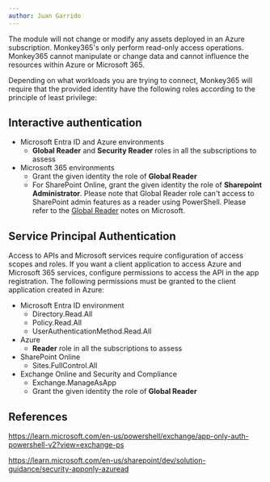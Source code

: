 ```yaml
---
author: Juan Garrido
---
```


The module will not change or modify any assets deployed in an Azure subscription. Monkey365's only perform read-only access operations. Monkey365 cannot manipulate or change data and cannot influence the resources within Azure or Microsoft 365.

Depending on what workloads you are trying to connect, Monkey365 will require that the provided identity have the following roles according to the principle of least privilege:

## Interactive authentication

* Microsoft Entra ID and Azure environments
    * **Global Reader** and **Security Reader** roles in all the subscriptions to assess
* Microsoft 365 environments
    * Grant the given identity the role of **Global Reader**
    * For SharePoint Online, grant the given identity the role of **Sharepoint Administrator**. Please note that Global Reader role can't access to SharePoint admin features as a reader using PowerShell. Please refer to the <a href='https://docs.microsoft.com/en-us/azure/active-directory/roles/permissions-reference#global-reader' target='_blank'>Global Reader</a> notes on Microsoft.

## Service Principal Authentication

Access to APIs and Microsoft services require configuration of access scopes and roles. If you want a client application to access Azure and Microsoft 365 services, configure permissions to access the API in the app registration. The following permissions must be granted to the client application created in Azure:

* Microsoft Entra ID environment
    * Directory.Read.All
	* Policy.Read.All
	* UserAuthenticationMethod.Read.All
* Azure
    * **Reader** role in all the subscriptions to assess
* SharePoint Online
	* Sites.FullControl.All
* Exchange Online and Security and Compliance
    * Exchange.ManageAsApp
	* Grant the given identity the role of **Global Reader**

## References

<a href='https://learn.microsoft.com/en-us/powershell/exchange/app-only-auth-powershell-v2?view=exchange-ps' target='_blank'>https://learn.microsoft.com/en-us/powershell/exchange/app-only-auth-powershell-v2?view=exchange-ps</a>

<a href='https://learn.microsoft.com/en-us/sharepoint/dev/solution-guidance/security-apponly-azuread' target='_blank'>https://learn.microsoft.com/en-us/sharepoint/dev/solution-guidance/security-apponly-azuread</a>



